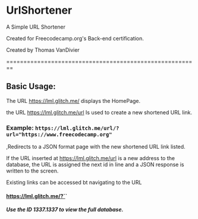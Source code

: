 # UrlShortener
A Simple URL Shortener

Created for Freecodecamp.org's Back-end certification.

Created by Thomas VanDivier

========================================================

## Basic Usage:

The URL https://lml.glitch.me/ displays the HomePage.

the URL https://lml.glitch.me/url Is used to create a new shortened URL link.

### Example: `https://lml.glitch.me/url/?url="https://www.freecodecamp.org"`

,Redirects to a JSON format page with the new shortened URL link listed.

If the URL inserted at https://lml.glitch.me/url is a new address to the database, the  URL is assigned the next id in line and a JSON response is written to the screen.

Existing links can be accessed bt navigating to the URL

#### https://lml.glitch.me/?`<Associated ID Here>`

##### Use the ID 1337.1337 to view the full database.